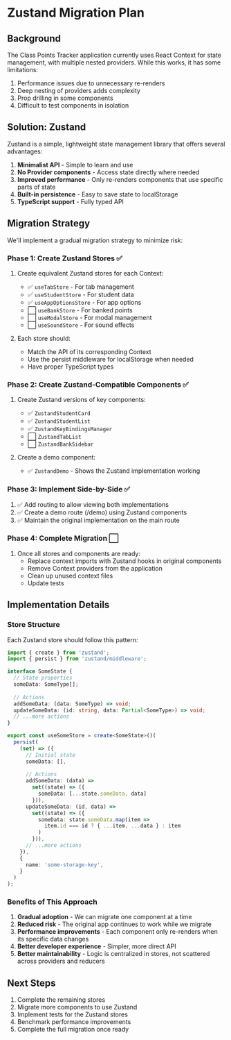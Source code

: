 # Zustand Migration Plan

## Background

The Class Points Tracker application currently uses React Context for state management, with multiple nested providers. While this works, it has some limitations:

1. Performance issues due to unnecessary re-renders
2. Deep nesting of providers adds complexity
3. Prop drilling in some components
4. Difficult to test components in isolation

## Solution: Zustand

Zustand is a simple, lightweight state management library that offers several advantages:

1. **Minimalist API** - Simple to learn and use
2. **No Provider components** - Access state directly where needed
3. **Improved performance** - Only re-renders components that use specific parts of state
4. **Built-in persistence** - Easy to save state to localStorage
5. **TypeScript support** - Fully typed API

## Migration Strategy

We'll implement a gradual migration strategy to minimize risk:

### Phase 1: Create Zustand Stores ✅

1. Create equivalent Zustand stores for each Context:
   - ✅ `useTabStore` - For tab management
   - ✅ `useStudentStore` - For student data
   - ✅ `useAppOptionsStore` - For app options 
   - ⬜ `useBankStore` - For banked points
   - ⬜ `useModalStore` - For modal management
   - ⬜ `useSoundStore` - For sound effects

2. Each store should:
   - Match the API of its corresponding Context
   - Use the persist middleware for localStorage when needed
   - Have proper TypeScript types

### Phase 2: Create Zustand-Compatible Components ✅

1. Create Zustand versions of key components:
   - ✅ `ZustandStudentCard`
   - ✅ `ZustandStudentList`
   - ✅ `ZustandKeyBindingsManager`
   - ⬜ `ZustandTabList`
   - ⬜ `ZustandBankSidebar`

2. Create a demo component:
   - ✅ `ZustandDemo` - Shows the Zustand implementation working

### Phase 3: Implement Side-by-Side ✅

1. ✅ Add routing to allow viewing both implementations
2. ✅ Create a demo route (/demo) using Zustand components
3. ✅ Maintain the original implementation on the main route

### Phase 4: Complete Migration ⬜

1. Once all stores and components are ready:
   - Replace context imports with Zustand hooks in original components
   - Remove Context providers from the application
   - Clean up unused context files
   - Update tests

## Implementation Details

### Store Structure

Each Zustand store should follow this pattern:

```typescript
import { create } from 'zustand';
import { persist } from 'zustand/middleware';

interface SomeState {
  // State properties
  someData: SomeType[];
  
  // Actions
  addSomeData: (data: SomeType) => void;
  updateSomeData: (id: string, data: Partial<SomeType>) => void;
  // ...more actions
}

export const useSomeStore = create<SomeState>()(
  persist(
    (set) => ({
      // Initial state
      someData: [],
      
      // Actions
      addSomeData: (data) => 
        set((state) => ({ 
          someData: [...state.someData, data] 
        })),
      updateSomeData: (id, data) => 
        set((state) => ({
          someData: state.someData.map(item => 
            item.id === id ? { ...item, ...data } : item
          )
        })),
      // ...more actions
    }),
    {
      name: 'some-storage-key',
    }
  )
);
```

### Benefits of This Approach

1. **Gradual adoption** - We can migrate one component at a time
2. **Reduced risk** - The original app continues to work while we migrate
3. **Performance improvements** - Each component only re-renders when its specific data changes
4. **Better developer experience** - Simpler, more direct API
5. **Better maintainability** - Logic is centralized in stores, not scattered across providers and reducers

## Next Steps

1. Complete the remaining stores
2. Migrate more components to use Zustand
3. Implement tests for the Zustand stores
4. Benchmark performance improvements
5. Complete the full migration once ready 